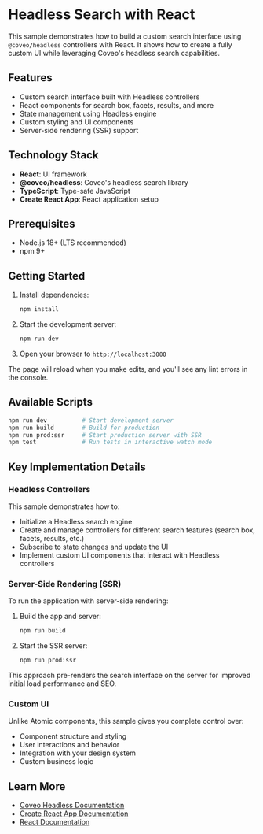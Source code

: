 # Headless Search with React

This sample demonstrates how to build a custom search interface using `@coveo/headless` controllers with React. It shows how to create a fully custom UI while leveraging Coveo's headless search capabilities.

## Features

- Custom search interface built with Headless controllers
- React components for search box, facets, results, and more
- State management using Headless engine
- Custom styling and UI components
- Server-side rendering (SSR) support

## Technology Stack

- **React**: UI framework
- **@coveo/headless**: Coveo's headless search library
- **TypeScript**: Type-safe JavaScript
- **Create React App**: React application setup

## Prerequisites

- Node.js 18+ (LTS recommended)
- npm 9+

## Getting Started

1. Install dependencies:
   ```bash
   npm install
   ```

2. Start the development server:
   ```bash
   npm run dev
   ```

3. Open your browser to `http://localhost:3000`

The page will reload when you make edits, and you'll see any lint errors in the console.

## Available Scripts

```bash
npm run dev          # Start development server
npm run build        # Build for production
npm run prod:ssr     # Start production server with SSR
npm test             # Run tests in interactive watch mode
```

## Key Implementation Details

### Headless Controllers

This sample demonstrates how to:
- Initialize a Headless search engine
- Create and manage controllers for different search features (search box, facets, results, etc.)
- Subscribe to state changes and update the UI
- Implement custom UI components that interact with Headless controllers

### Server-Side Rendering (SSR)

To run the application with server-side rendering:

1. Build the app and server:
   ```bash
   npm run build
   ```

2. Start the SSR server:
   ```bash
   npm run prod:ssr
   ```

This approach pre-renders the search interface on the server for improved initial load performance and SEO.

### Custom UI

Unlike Atomic components, this sample gives you complete control over:
- Component structure and styling
- User interactions and behavior
- Integration with your design system
- Custom business logic

## Learn More

- [Coveo Headless Documentation](https://docs.coveo.com/en/headless/)
- [Create React App Documentation](https://facebook.github.io/create-react-app/docs/getting-started)
- [React Documentation](https://reactjs.org/)
